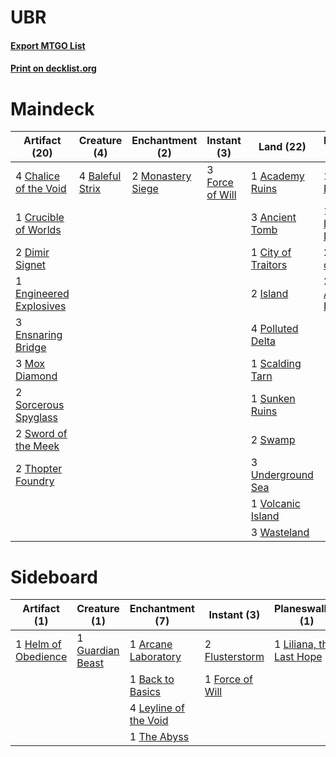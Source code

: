 # UBR

#### [Export MTGO List](../collection/UBR/UBR.txt)
#### [Print on decklist.org](http://decklist.org/?deckmain=1%09Academy%20Ruins%0A3%09Ancient%20Tomb%0A4%09Baleful%20Strix%0A4%09Chalice%20of%20the%20Void%0A1%09City%20of%20Traitors%0A1%09Crucible%20of%20Worlds%0A1%09Dack%20Fayden%0A1%09Daretti,%20Ingenious%20Iconoclast%0A2%09Dimir%20Signet%0A1%09Engineered%20Explosives%0A3%09Ensnaring%20Bridge%0A3%09Force%20of%20Will%0A2%09Island%0A2%09Karn,%20Scion%20of%20Urza%0A2%09Monastery%20Siege%0A3%09Mox%20Diamond%0A4%09Polluted%20Delta%0A1%09Scalding%20Tarn%0A2%09Sorcerous%20Spyglass%0A1%09Sunken%20Ruins%0A2%09Swamp%0A2%09Sword%20of%20the%20Meek%0A2%09Tezzeret,%20Agent%20of%20Bolas%0A2%09Thopter%20Foundry%0A1%09Toxic%20Deluge%0A2%09Transmute%20Artifact%0A3%09Underground%20Sea%0A1%09Volcanic%20Island%0A3%09Wasteland&deckside=1%09Arcane%20Laboratory%0A1%09Back%20to%20Basics%0A2%09Flusterstorm%0A1%09Force%20of%20Will%0A1%09Guardian%20Beast%0A1%09Helm%20of%20Obedience%0A4%09Leyline%20of%20the%20Void%0A1%09Liliana,%20the%20Last%20Hope%0A1%09The%20Abyss%0A2%09Unmoored%20Ego)
# Maindeck

|                                          Artifact (20)                                           |                                       Creature (4)                                       |                                      Enchantment (2)                                       |                                       Instant (3)                                        |                                          Land (22)                                          |                                             Planeswalker (6)                                             |                                          Sorcery (3)                                          |
|--------------------------------------------------------------------------------------------------|------------------------------------------------------------------------------------------|--------------------------------------------------------------------------------------------|------------------------------------------------------------------------------------------|---------------------------------------------------------------------------------------------|----------------------------------------------------------------------------------------------------------|-----------------------------------------------------------------------------------------------|
|4 [Chalice of the Void](http://gatherer.wizards.com/Pages/Card/Details.aspx?multiverseid=370411)  |4 [Baleful Strix](http://gatherer.wizards.com/Pages/Card/Details.aspx?multiverseid=423507)|2 [Monastery Siege](http://gatherer.wizards.com/Pages/Card/Details.aspx?multiverseid=433020)|3 [Force of Will](http://gatherer.wizards.com/Pages/Card/Details.aspx?multiverseid=382943)|1 [Academy Ruins](http://gatherer.wizards.com/Pages/Card/Details.aspx?multiverseid=370424)   |1 [Dack Fayden](http://gatherer.wizards.com/Pages/Card/Details.aspx?multiverseid=382903)                  |1 [Toxic Deluge](http://gatherer.wizards.com/Pages/Card/Details.aspx?multiverseid=413650)      |
|1 [Crucible of Worlds](http://gatherer.wizards.com/Pages/Card/Details.aspx?multiverseid=420598)   |                                                                                          |                                                                                            |                                                                                          |3 [Ancient Tomb](http://gatherer.wizards.com/Pages/Card/Details.aspx?multiverseid=382842)    |1 [Daretti, Ingenious Iconoclast](http://gatherer.wizards.com/Pages/Card/Details.aspx?multiverseid=416831)|2 [Transmute Artifact](http://gatherer.wizards.com/Pages/Card/Details.aspx?multiverseid=202616)|
|2 [Dimir Signet](http://gatherer.wizards.com/Pages/Card/Details.aspx?multiverseid=426044)         |                                                                                          |                                                                                            |                                                                                          |1 [City of Traitors](http://gatherer.wizards.com/Pages/Card/Details.aspx?multiverseid=397543)|2 [Karn, Scion of Urza](http://gatherer.wizards.com/Pages/Card/Details.aspx?multiverseid=442889)          |                                                                                               |
|1 [Engineered Explosives](http://gatherer.wizards.com/Pages/Card/Details.aspx?multiverseid=370549)|                                                                                          |                                                                                            |                                                                                          |2 [Island](http://gatherer.wizards.com/Pages/Card/Details.aspx?multiverseid=439602)          |2 [Tezzeret, Agent of Bolas](http://gatherer.wizards.com/Pages/Card/Details.aspx?multiverseid=214065)     |                                                                                               |
|3 [Ensnaring Bridge](http://gatherer.wizards.com/Pages/Card/Details.aspx?multiverseid=442213)     |                                                                                          |                                                                                            |                                                                                          |4 [Polluted Delta](http://gatherer.wizards.com/Pages/Card/Details.aspx?multiverseid=405104)  |                                                                                                          |                                                                                               |
|3 [Mox Diamond](http://gatherer.wizards.com/Pages/Card/Details.aspx?multiverseid=212634)          |                                                                                          |                                                                                            |                                                                                          |1 [Scalding Tarn](http://gatherer.wizards.com/Pages/Card/Details.aspx?multiverseid=426069)   |                                                                                                          |                                                                                               |
|2 [Sorcerous Spyglass](http://gatherer.wizards.com/Pages/Card/Details.aspx?multiverseid=435407)   |                                                                                          |                                                                                            |                                                                                          |1 [Sunken Ruins](http://gatherer.wizards.com/Pages/Card/Details.aspx?multiverseid=409558)    |                                                                                                          |                                                                                               |
|2 [Sword of the Meek](http://gatherer.wizards.com/Pages/Card/Details.aspx?multiverseid=126215)    |                                                                                          |                                                                                            |                                                                                          |2 [Swamp](http://gatherer.wizards.com/Pages/Card/Details.aspx?multiverseid=439603)           |                                                                                                          |                                                                                               |
|2 [Thopter Foundry](http://gatherer.wizards.com/Pages/Card/Details.aspx?multiverseid=420854)      |                                                                                          |                                                                                            |                                                                                          |3 [Underground Sea](http://gatherer.wizards.com/Pages/Card/Details.aspx?multiverseid=383142) |                                                                                                          |                                                                                               |
|                                                                                                  |                                                                                          |                                                                                            |                                                                                          |1 [Volcanic Island](http://gatherer.wizards.com/Pages/Card/Details.aspx?multiverseid=383147) |                                                                                                          |                                                                                               |
|                                                                                                  |                                                                                          |                                                                                            |                                                                                          |3 [Wasteland](http://gatherer.wizards.com/Pages/Card/Details.aspx?multiverseid=413790)       |                                                                                                          |                                                                                               |


# Sideboard

|                                         Artifact (1)                                         |                                       Creature (1)                                        |                                        Enchantment (7)                                         |                                       Instant (3)                                        |                                         Planeswalker (1)                                          |                                       Sorcery (2)                                       |
|----------------------------------------------------------------------------------------------|-------------------------------------------------------------------------------------------|------------------------------------------------------------------------------------------------|------------------------------------------------------------------------------------------|---------------------------------------------------------------------------------------------------|-----------------------------------------------------------------------------------------|
|1 [Helm of Obedience](http://gatherer.wizards.com/Pages/Card/Details.aspx?multiverseid=184550)|1 [Guardian Beast](http://gatherer.wizards.com/Pages/Card/Details.aspx?multiverseid=202539)|1 [Arcane Laboratory](http://gatherer.wizards.com/Pages/Card/Details.aspx?multiverseid=5764)    |2 [Flusterstorm](http://gatherer.wizards.com/Pages/Card/Details.aspx?multiverseid=382942) |1 [Liliana, the Last Hope](http://gatherer.wizards.com/Pages/Card/Details.aspx?multiverseid=414388)|2 [Unmoored Ego](http://gatherer.wizards.com/Pages/Card/Details.aspx?multiverseid=452962)|
|                                                                                              |                                                                                           |1 [Back to Basics](http://gatherer.wizards.com/Pages/Card/Details.aspx?multiverseid=5711)       |1 [Force of Will](http://gatherer.wizards.com/Pages/Card/Details.aspx?multiverseid=382943)|                                                                                                   |                                                                                         |
|                                                                                              |                                                                                           |4 [Leyline of the Void](http://gatherer.wizards.com/Pages/Card/Details.aspx?multiverseid=205013)|                                                                                          |                                                                                                   |                                                                                         |
|                                                                                              |                                                                                           |1 [The Abyss](http://gatherer.wizards.com/Pages/Card/Details.aspx?multiverseid=201167)          |                                                                                          |                                                                                                   |                                                                                         |

